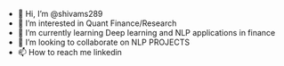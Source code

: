 - 👋 Hi, I’m @shivams289
- 👀 I’m interested in Quant Finance/Research
- 🌱 I’m currently learning Deep learning and NLP applications in finance
- 💞️ I’m looking to collaborate on NLP PROJECTS
- 📫 How to reach me linkedin

<!---
shivams289/shivams289 is a ✨ special ✨ repository because its `README.md` (this file) appears on your GitHub profile.
You can click the Preview link to take a look at your changes.
--->
